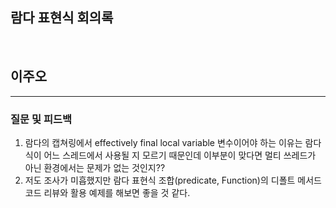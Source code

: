 ## 람다 표현식 회의록

</br>

## 이주오
---
### 질문 및 피드백
1. 람다의 캡쳐링에서 effectively final local variable 변수이어야 하는
   이유는 람다식이 어느 스레드에서 사용될 지 모르기 때문인데 이부분이 맞다면 멀티 쓰레드가 아닌 환경에서는 문제가 없는 것인지??
2. 저도 조사가 미흡했지만 람다 표현식 조합(predicate, Function)의 디폴트 메서드 코드 리뷰와 활용 예제를 해보면 좋을 것 같다.